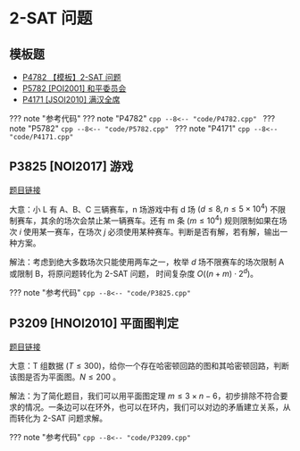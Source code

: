# 2-SAT 问题
## 模板题
- [P4782 【模板】2-SAT 问题](https://www.luogu.com.cn/problem/P4782)
- [P5782 \[POI2001\] 和平委员会 ](https://www.luogu.com.cn/problem/P5782)
- [P4171 \[JSOI2010\] 满汉全席](https://www.luogu.com.cn/problem/P4171)

??? note "参考代码"
	??? note "P4782"
		```cpp
		--8<-- "code/P4782.cpp"
		```
	??? note "P5782"
		```cpp
		--8<-- "code/P5782.cpp"
		```
	??? note "P4171"
		```cpp
		--8<-- "code/P4171.cpp"
		```

## P3825 \[NOI2017\] 游戏
[题目链接](https://www.luogu.com.cn/problem/P3825)
	
大意：小 L 有 A、B、C 三辆赛车，n 场游戏中有 d 场 $(d \leq 8, n \leq 5 \times 10^4)$ 不限制赛车，其余的场次会禁止某一辆赛车。还有 m 条 $(m \leq 10^4)$ 规则限制如果在场次 $i$ 使用某一赛车，在场次 $j$ 必须使用某种赛车。判断是否有解，若有解，输出一种方案。

解法：考虑到绝大多数场次只能使用两车之一，枚举 $d$ 场不限赛车的场次限制 A 或限制 B，将原问题转化为 2-SAT 问题， 时间复杂度 $O((n+m)\cdot 2^d)$。

??? note "参考代码"
	```cpp
	--8<-- "code/P3825.cpp"
	```

## P3209 \[HNOI2010\] 平面图判定
[题目链接](https://www.luogu.com.cn/problem/P3209)

大意：T 组数据 $(T\leq 300)$，给你一个存在哈密顿回路的图和其哈密顿回路，判断该图是否为平面图。$N\leq 200$ 。

解法：为了简化题目，我们可以用平面图定理 $m \leq 3\times n - 6$，初步排除不符合要求的情况。一条边可以在环外，也可以在环内，我们可以对边的矛盾建立关系，从而转化为 2-SAT 问题求解。

??? note "参考代码"
	```cpp
	--8<-- "code/P3209.cpp"
	```